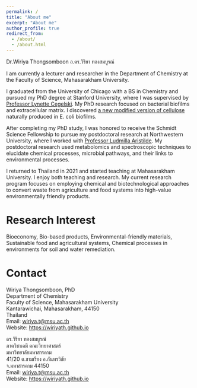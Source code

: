 ```yaml
---
permalink: /
title: "About me"
excerpt: "About me"
author_profile: true
redirect_from: 
  - /about/
  - /about.html
---
```

Dr.Wiriya Thongsomboon
อ.ดร.วิริยา ทองสมบูรณ์

I am currently a lecturer and researcher in the Department of Chemistry at the Faculty of Science, Mahasarakham University.

I graduated from the University of Chicago with a BS in Chemistry and pursued my PhD degree at Stanford University, where I was supervised by [Professor Lynette Cegelski](https://www.cegelskilab.com/). My PhD research focused on bacterial biofilms and extracellular matrix. I discovered [a new modified version of cellulose](https://www.science.org/doi/10.1126/science.aao4096) naturally produced in E. coli biofilms.

After completing my PhD study, I was honored to receive the Schmidt Science Fellowship to pursue my postdoctoral research at Northwestern University, where I worked with [Professor Ludmilla Aristilde](https://aristilde.northwestern.edu/). My postdoctoral research used metabolomics and spectroscopic techniques to elucidate chemical processes, microbial pathways, and their links to environmental processes.

I returned to Thailand in 2021 and started teaching at Mahasarakham University. I enjoy both teaching and research. My current research program focuses on employing chemical and biotechnological approaches to convert waste from agriculture and food systems into high-value environmentally friendly products.

Research Interest
======
Bioeconomy, Bio-based products, Environmental-friendly materials, Sustainable food and agricultural systems, Chemical processes in environments for soil and water remediation.



Contact
======
Wiriya Thongsomboon, PhD\
Department of Chemistry\
Faculty of Science, Mahasarakham University\
Kantarawichai, Mahasarakham, 44150\
Thailand\
Email: wiriya.t@msu.ac.th \
Website: https://wiriyath.github.io 

ดร.วิริยา ทองสมบูรณ์\
ภาควิชาเคมี คณะวิทยาศาสตร์\
มหาวิทยาลัยมหาสารคาม\
41/20 ต.ขามเรียง อ.กันทรวิชัย \
จ.มหาสารคาม 44150\
Email: wiriya.t@msu.ac.th \
Website: https://wiriyath.github.io

